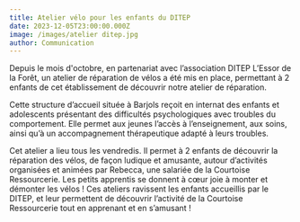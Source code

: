 ```yaml
---
title: Atelier vélo pour les enfants du DITEP
date: 2023-12-05T23:00:00.000Z
image: /images/atelier ditep.jpg
author: Communication
---
```


Depuis le mois d'octobre, en partenariat avec l’association DITEP L’Essor de la Forêt, un atelier de réparation de vélos a été mis en place, permettant à 2 enfants de cet établissement de découvrir notre atelier de réparation.

Cette structure d’accueil située à Barjols reçoit en internat des enfants et adolescents présentant des difficultés psychologiques avec troubles du comportement. Elle permet aux jeunes l’accès à l’enseignement, aux soins, ainsi qu’à un accompagnement thérapeutique adapté à leurs troubles.

Cet atelier a lieu tous les vendredis. Il permet à 2 enfants de découvrir la réparation des vélos, de façon ludique et amusante, autour d’activités organisées et animées par Rebecca, une salariée de la Courtoise Ressourcerie. Les petits apprentis se donnent à cœur joie à monter et démonter les vélos ! Ces ateliers ravissent les enfants accueillis par le DITEP, et leur permettent de découvrir l’activité de la Courtoise Ressourcerie tout en apprenant et en s’amusant !
